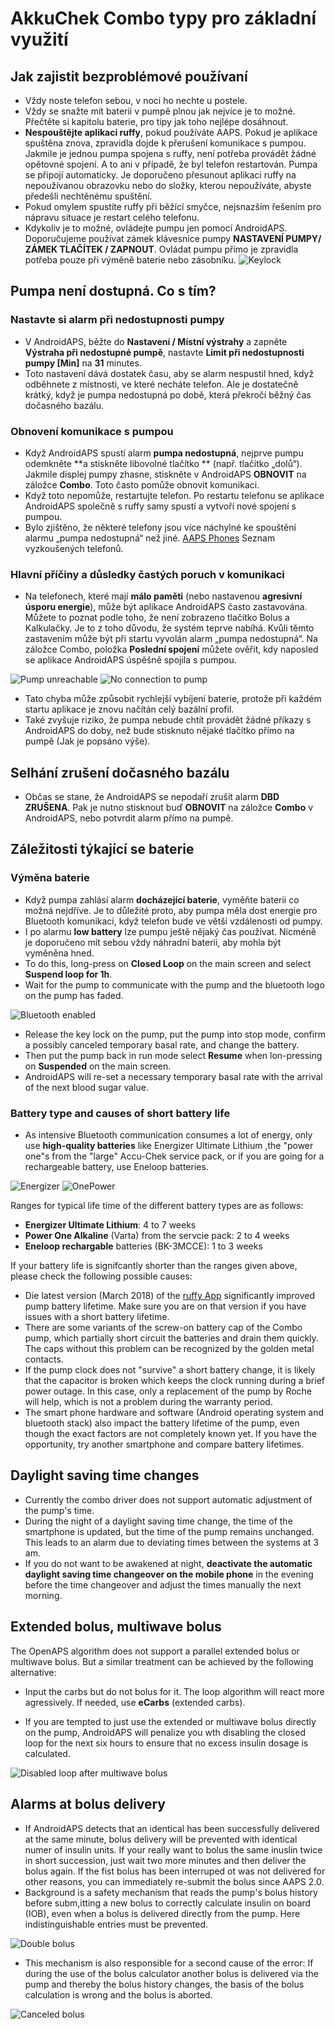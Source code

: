 # AkkuChek Combo typy pro základní využití

## Jak zajistit bezproblémové používaní

* Vždy noste telefon sebou, v noci ho nechte u postele.
* Vždy se snažte mít baterii v pumpě plnou jak nejvíce je to možné. Přečtěte si kapitolu baterie, pro tipy jak toho nejlépe dosáhnout.
* **Nespouštějte aplikaci ruffy**, pokud používáte AAPS. Pokud je aplikace spuštěna znova, zpravidla dojde k přerušení komunikace s pumpou. Jakmile je jednou pumpa spojena s ruffy, není potřeba provádět žádné opětovné spojení. A to ani v případě, že byl telefon restartován. Pumpa se připojí automaticky. Je doporučeno přesunout aplikaci ruffy na nepoužívanou obrazovku nebo do složky, kterou nepoužíváte, abyste předešli nechtěnému spuštění.
* Pokud omylem spustíte ruffy při běžící smyčce, nejsnazším řešením pro nápravu situace je restart celého telefonu.
* Kdykoliv je to možné, ovládejte pumpu jen pomocí AndroidAPS. Doporučujeme používat zámek klávesnice pumpy **NASTAVENÍ PUMPY/ ZÁMEK TLAČÍTEK / ZAPNOUT**. Ovládat pumpu přímo je zpravidla potřeba pouze při výměně baterie nebo zásobníku. ![Keylock](https://github.com/T-o-b-i-a-s/ComboLooping/blob/master/resources/keylock.png?raw=true)

## Pumpa není dostupná. Co s tím?

### Nastavte si alarm při nedostupnosti pumpy

* V AndroidAPS, běžte do **Nastavení / Místní výstrahy** a zapněte **Výstraha při nedostupné pumpě**, nastavte **Limit při nedostupnosti pumpy [Min]** na **31** minutes. 
* Toto nastavení dává dostatek času, aby se alarm nespustil hned, když odběhnete z místnosti, ve které necháte telefon. Ale je dostatečně krátký, když je pumpa nedostupná po době, která překročí běžný čas dočasného bazálu.

### Obnovení komunikace s pumpou

* Když AndroidAPS spustí alarm **pumpa nedostupná**, nejprve pumpu odemkněte **a stiskněte libovolné tlačítko ** (např. tlačítko „dolů“). Jakmile displej pumpy zhasne, stiskněte v AndroidAPS **OBNOVIT** na záložce **Combo**. Toto často pomůže obnovit komunikaci.
* Když toto nepomůže, restartujte telefon. Po restartu telefonu se aplikace AndroidAPS společně s ruffy samy spustí a vytvoří nové spojení s pumpou.
* Bylo zjištěno, že některé telefony jsou více náchylné ke spouštění alarmu „pumpa nedostupná“ než jiné. [AAPS Phones](https://docs.google.com/spreadsheets/d/1gZAsN6f0gv6tkgy9EBsYl0BQNhna0RDqA9QGycAqCQc/edit#gid=698881435) Seznam vyzkoušených telefonů. 

### Hlavní příčiny a důsledky častých poruch v komunikaci

* Na telefonech, které mají **málo paměti** (nebo nastavenou **agresivní úsporu energie**), může být aplikace AndroidAPS často zastavována. Můžete to poznat podle toho, že není zobrazeno tlačítko Bolus a Kalkulačky. Je to z toho důvodu, že systém teprve nabíhá. Kvůli těmto zastavením může být při startu vyvolán alarm „pumpa nedostupná“. Na záložce Combo, položka **Poslední spojení** můžete ověřit, kdy naposled se aplikace AndroidAPS úspěšně spojila s pumpou. 

![Pump unreachable](https://raw.githubusercontent.com/T-o-b-i-a-s/ComboLooping/master/resources/Pump_Unreachable.png) ![No connection to pump](https://raw.githubusercontent.com/T-o-b-i-a-s/ComboLooping/master/resources/No_connection_to_pump.png)

* Tato chyba může způsobit rychlejší vybíjení baterie, protože při každém startu aplikace je znovu načítán celý bazální profil.
* Také zvyšuje riziko, že pumpa nebude chtít provádět žádné příkazy s AndroidAPS do doby, než bude stisknuto nějaké tlačítko přímo na pumpě (Jak je popsáno výše). 

## Selhání zrušení dočasného bazálu

* Občas se stane, že AndroidAPS se nepodaří zrušit alarm **DBD ZRUŠENA**. Pak je nutno stisknout buď **OBNOVIT** na záložce **Combo** v AndroidAPS, nebo potvrdit alarm přímo na pumpě.

## Záležitosti týkající se baterie

### Výměna baterie

* Když pumpa zahlásí alarm **docházející baterie**, vyměňte baterii co možná nejdříve. Je to důležité proto, aby pumpa měla dost energie pro Bluetooth komunikaci, když telefon bude ve větší vzdálenosti od pumpy.
* I po alarmu **low battery** lze pumpu ještě nějaký čas používat. Nicméně je doporučeno mít sebou vždy náhradní baterii, aby mohla být vyměněna hned.
* To do this, long-press on **Closed Loop** on the main screen and select **Suspend loop for 1h**. 
* Wait for the pump to communicate with the pump and the bluetooth logo on the pump has faded.

![Bluetooth enabled](https://github.com/T-o-b-i-a-s/ComboLooping/blob/master/resources/Compo.png?raw=true)

* Release the key lock on the pump, put the pump into stop mode, confirm a possibly canceled temporary basal rate, and change the battery.
* Then put the pump back in run mode select **Resume** when lon-pressing on **Suspended** on the main screen.
* AndroidAPS will re-set a necessary temporary basal rate with the arrival of the next blood sugar value. 

### Battery type and causes of short battery life

* As intensive Bluetooth communication consumes a lot of energy, only use **high-quality batteries** like Energizer Ultimate Lithium ,the "power one"s from the "large" Accu-Chek service pack, or if you are going for a rechargeable battery, use Eneloop batteries. 

![Energizer](https://github.com/T-o-b-i-a-s/ComboLooping/blob/master/resources/energizer-l91aa---image.jpg?raw=true) ![OnePower](https://github.com/T-o-b-i-a-s/ComboLooping/blob/master/resources/PowerOne.png?raw=true)

Ranges for typical life time of the different battery types are as follows:

* **Energizer Ultimate Lithium**: 4 to 7 weeks
* **Power One Alkaline** (Varta) from the servcie pack: 2 to 4 weeks
* **Eneloop rechargable** batteries (BK-3MCCE): 1 to 3 weeks

If your battery life is signifcantly shorter than the ranges given above, please check the following possible causes:

* Die latest version (March 2018) of the [ruffy App](https://github.com/MilosKozak/ruffy) significantly improved pump battery lifetime. Make sure you are on that version if you have issues with a short battery lifetime.
* There are some variants of the screw-on battery cap of the Combo pump, which partially short circuit the batteries and drain them quickly. The caps without this problem can be recognized by the golden metal contacts.
* If the pump clock does not "survive" a short battery change, it is likely that the capacitor is broken which keeps the clock running during a brief power outage. In this case, only a replacement of the pump by Roche will help, which is not a problem during the warranty period. 
* The smart phone hardware and software (Android operating system and bluetooth stack) also impact the battery lifetime of the pump, even though the exact factors are not completely known yet. If you have the opportunity, try another smartphone and compare battery lifetimes.

## Daylight saving time changes

* Currently the combo driver does not support automatic adjustment of the pump's time.
* During the night of a daylight saving time change, the time of the smartphone is updated, but the time of the pump remains unchanged. This leads to an alarm due to deviating times between the systems at 3 am.
* If you do not want to be awakened at night, **deactivate the automatic daylight saving time changeover on the mobile phone** in the evening before the time changeover and adjust the times manually the next morning.

## Extended bolus, multiwave bolus

The OpenAPS algorithm does not support a parallel extended bolus or multiwave bolus. But a similar treatment can be achieved by the following alternative:

* Input the carbs but do not bolus for it. The loop algorithm will react more agressively. If needed, use **eCarbs** (extended carbs).

* If you are tempted to just use the extended or multiwave bolus directly on the pump, AndroidAPS will penalize you wth disabling the closed loop for the next six hours to ensure that no excess insulin dosage is calculated.

![Disabled loop after multiwave bolus](https://raw.githubusercontent.com/T-o-b-i-a-s/ComboLooping/master/resources/Multiwave_Bolus.png)

## Alarms at bolus delivery

* If AndroidAPS detects that an identical has been successfully delivered at the same minute, bolus delivery will be prevented with identical numer of insulin units. If your really want to bolus the same inuslin twice in short succession, just wait two more minutes and then deliver the bolus again. If the fist bolus has been interruped ot was not delivered for other reasons, you can immediately re-submit the bolus since AAPS 2.0.
* Background is a safety mechanism that reads the pump's bolus history before subm,itting a new bolus to correctly calculate insulin on board (IOB), even when a bolus is delivered directly from the pump. Here indistinguishable entries must be prevented.

![Double bolus](https://raw.githubusercontent.com/T-o-b-i-a-s/ComboLooping/f9c56c930dc564c1649cd8e3764e077ffc02c5ef/resources/Doppelbolus.png)

* This mechanism is also responsible for a second cause of the error: If during the use of the bolus calculator another bolus is delivered via the pump and thereby the bolus history changes, the basis of the bolus calculation is wrong and the bolus is aborted. 

![Canceled bolus](https://raw.githubusercontent.com/T-o-b-i-a-s/ComboLooping/f9c56c930dc564c1649cd8e3764e077ffc02c5ef/resources/History_changed.png)